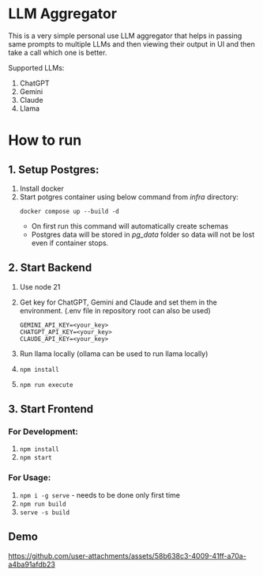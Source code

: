# LLM Aggregator

This is a very simple personal use LLM aggregator that helps in passing same prompts to multiple LLMs and then viewing their output in UI and then take a call which one is better.

Supported LLMs:

1. ChatGPT
2. Gemini
3. Claude
4. Llama

# How to run

## 1. Setup Postgres:

1. Install docker
2. Start potgres container using below command from _infra_ directory:
   ```
   docker compose up --build -d
   ```
   - On first run this command will automatically create schemas
   - Postgres data will be stored in _pg_data_ folder so data will not be lost even if container stops.

## 2. Start Backend

1. Use node 21
2. Get key for ChatGPT, Gemini and Claude and set them in the environment. (.env file in repository root can also be used)

   ```
   GEMINI_API_KEY=<your_key>
   CHATGPT_API_KEY=<your_key>
   CLAUDE_API_KEY=<your_key>
   ```

3. Run llama locally (ollama can be used to run llama locally)
4. `npm install`
5. `npm run execute`

## 3. Start Frontend

### For Development:

1. `npm install`
2. `npm start`

### For Usage:

1. `npm i -g serve` - needs to be done only first time
2. `npm run build`
3. `serve -s build`

## Demo

https://github.com/user-attachments/assets/58b638c3-4009-41ff-a70a-a4ba91afdb23
